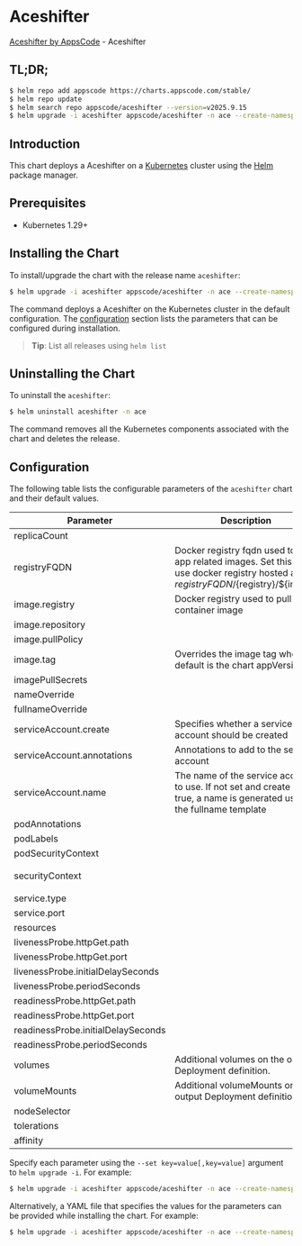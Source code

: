 # Aceshifter

[Aceshifter by AppsCode](https://github.com/appscode-cloud) - Aceshifter

## TL;DR;

```bash
$ helm repo add appscode https://charts.appscode.com/stable/
$ helm repo update
$ helm search repo appscode/aceshifter --version=v2025.9.15
$ helm upgrade -i aceshifter appscode/aceshifter -n ace --create-namespace --version=v2025.9.15
```

## Introduction

This chart deploys a Aceshifter on a [Kubernetes](http://kubernetes.io) cluster using the [Helm](https://helm.sh) package manager.

## Prerequisites

- Kubernetes 1.29+

## Installing the Chart

To install/upgrade the chart with the release name `aceshifter`:

```bash
$ helm upgrade -i aceshifter appscode/aceshifter -n ace --create-namespace --version=v2025.9.15
```

The command deploys a Aceshifter on the Kubernetes cluster in the default configuration. The [configuration](#configuration) section lists the parameters that can be configured during installation.

> **Tip**: List all releases using `helm list`

## Uninstalling the Chart

To uninstall the `aceshifter`:

```bash
$ helm uninstall aceshifter -n ace
```

The command removes all the Kubernetes components associated with the chart and deletes the release.

## Configuration

The following table lists the configurable parameters of the `aceshifter` chart and their default values.

|             Parameter              |                                                             Description                                                              |                                                                                   Default                                                                                    |
|------------------------------------|--------------------------------------------------------------------------------------------------------------------------------------|------------------------------------------------------------------------------------------------------------------------------------------------------------------------------|
| replicaCount                       |                                                                                                                                      | <code>1</code>                                                                                                                                                               |
| registryFQDN                       | Docker registry fqdn used to pull app related images. Set this to use docker registry hosted at ${registryFQDN}/${registry}/${image} | <code>ghcr.io</code>                                                                                                                                                         |
| image.registry                     | Docker registry used to pull app container image                                                                                     | <code>appscode</code>                                                                                                                                                        |
| image.repository                   |                                                                                                                                      | <code>aceshifter</code>                                                                                                                                                      |
| image.pullPolicy                   |                                                                                                                                      | <code>IfNotPresent</code>                                                                                                                                                    |
| image.tag                          | Overrides the image tag whose default is the chart appVersion.                                                                       | <code>""</code>                                                                                                                                                              |
| imagePullSecrets                   |                                                                                                                                      | <code>[]</code>                                                                                                                                                              |
| nameOverride                       |                                                                                                                                      | <code>""</code>                                                                                                                                                              |
| fullnameOverride                   |                                                                                                                                      | <code>""</code>                                                                                                                                                              |
| serviceAccount.create              | Specifies whether a service account should be created                                                                                | <code>true</code>                                                                                                                                                            |
| serviceAccount.annotations         | Annotations to add to the service account                                                                                            | <code>{}</code>                                                                                                                                                              |
| serviceAccount.name                | The name of the service account to use. If not set and create is true, a name is generated using the fullname template               | <code>""</code>                                                                                                                                                              |
| podAnnotations                     |                                                                                                                                      | <code>{}</code>                                                                                                                                                              |
| podLabels                          |                                                                                                                                      | <code>{}</code>                                                                                                                                                              |
| podSecurityContext                 |                                                                                                                                      | <code>{}</code>                                                                                                                                                              |
| securityContext                    |                                                                                                                                      | <code>{"allowPrivilegeEscalation":false,"capabilities":{"drop":["ALL"]},"readOnlyRootFilesystem":true,"runAsNonRoot":true,"seccompProfile":{"type":"RuntimeDefault"}}</code> |
| service.type                       |                                                                                                                                      | <code>ClusterIP</code>                                                                                                                                                       |
| service.port                       |                                                                                                                                      | <code>8081</code>                                                                                                                                                            |
| resources                          |                                                                                                                                      | <code>{}</code>                                                                                                                                                              |
| livenessProbe.httpGet.path         |                                                                                                                                      | <code>/healthz</code>                                                                                                                                                        |
| livenessProbe.httpGet.port         |                                                                                                                                      | <code>http</code>                                                                                                                                                            |
| livenessProbe.initialDelaySeconds  |                                                                                                                                      | <code>15</code>                                                                                                                                                              |
| livenessProbe.periodSeconds        |                                                                                                                                      | <code>20</code>                                                                                                                                                              |
| readinessProbe.httpGet.path        |                                                                                                                                      | <code>/readyz</code>                                                                                                                                                         |
| readinessProbe.httpGet.port        |                                                                                                                                      | <code>http</code>                                                                                                                                                            |
| readinessProbe.initialDelaySeconds |                                                                                                                                      | <code>5</code>                                                                                                                                                               |
| readinessProbe.periodSeconds       |                                                                                                                                      | <code>10</code>                                                                                                                                                              |
| volumes                            | Additional volumes on the output Deployment definition.                                                                              | <code>[]</code>                                                                                                                                                              |
| volumeMounts                       | Additional volumeMounts on the output Deployment definition.                                                                         | <code>[]</code>                                                                                                                                                              |
| nodeSelector                       |                                                                                                                                      | <code>{}</code>                                                                                                                                                              |
| tolerations                        |                                                                                                                                      | <code>[]</code>                                                                                                                                                              |
| affinity                           |                                                                                                                                      | <code>{}</code>                                                                                                                                                              |


Specify each parameter using the `--set key=value[,key=value]` argument to `helm upgrade -i`. For example:

```bash
$ helm upgrade -i aceshifter appscode/aceshifter -n ace --create-namespace --version=v2025.9.15 --set replicaCount=1
```

Alternatively, a YAML file that specifies the values for the parameters can be provided while
installing the chart. For example:

```bash
$ helm upgrade -i aceshifter appscode/aceshifter -n ace --create-namespace --version=v2025.9.15 --values values.yaml
```
